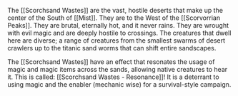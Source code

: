 The [[Scorchsand Wastes]] are the vast, hostile deserts that make up the center of the South of [[Mist]]. They are to the West of the [[Scorvorrian Peaks]]. They are brutal, eternally hot, and it never rains. They are wrought with evil magic and are deeply hostile to crossings. The creatures that dwell here are diverse; a range of creatures from the smallest swarms of desert crawlers up to the titanic sand worms that can shift entire sandscapes. 

The [[Scorchsand Wastes]] have an effect that resonates the usage of magic and magic items across the sands, allowing native creatures to hear it. This is called: [[Scorchsand Wastes - Resonance]]! It is a deterrant to using magic and the enabler (mechanic wise) for a survival-style campaign. 